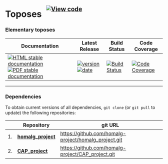<!-- BEGIN HEADER -->
# Toposes&ensp;<sup><sup>[![View code][code-img]][code-url]</sup></sup>

### Elementary toposes

| Documentation | Latest Release | Build Status | Code Coverage |
| ------------- | -------------- | ------------ | ------------- |
| [![HTML stable documentation][html-img]][html-url] [![PDF stable documentation][pdf-img]][pdf-url] | [![version][version-img]][version-url] [![date][date-img]][date-url] | [![Build Status][tests-img]][tests-url] | [![Code Coverage][codecov-img]][codecov-url] |

<!-- END HEADER -->

<!-- BEGIN FOOTER -->
---

### Dependencies

To obtain current versions of all dependencies, `git clone` (or `git pull` to update) the following repositories:

|    | Repository | git URL |
|--- | ---------- | ------- |
| 1. | [**homalg_project**](https://github.com/homalg-project/homalg_project#readme) | https://github.com/homalg-project/homalg_project.git |
| 2. | [**CAP_project**](https://github.com/homalg-project/CAP_project#readme) | https://github.com/homalg-project/CAP_project.git |

[html-img]: https://img.shields.io/badge/🔗%20HTML-stable-blue.svg
[html-url]: https://homalg-project.github.io/Toposes/doc/chap0_mj.html

[pdf-img]: https://img.shields.io/badge/🔗%20PDF-stable-blue.svg
[pdf-url]: https://homalg-project.github.io/Toposes/download_pdf.html

[version-img]: https://img.shields.io/endpoint?url=https://homalg-project.github.io/Toposes/badge_version.json&label=🔗%20version&color=yellow
[version-url]: https://homalg-project.github.io/Toposes/view_release.html

[date-img]: https://img.shields.io/endpoint?url=https://homalg-project.github.io/Toposes/badge_date.json&label=🔗%20released%20on&color=yellow
[date-url]: https://homalg-project.github.io/Toposes/view_release.html

[tests-img]: https://github.com/homalg-project/Toposes/actions/workflows/Tests.yml/badge.svg?branch=master
[tests-url]: https://github.com/homalg-project/Toposes/actions/workflows/Tests.yml?query=branch%3Amaster

[codecov-img]: https://codecov.io/gh/homalg-project/Toposes/branch/master/graph/badge.svg
[codecov-url]: https://codecov.io/gh/homalg-project/Toposes

[code-img]: https://img.shields.io/badge/-View%20code-blue?logo=github
[code-url]: https://github.com/homalg-project/Toposes#top
<!-- END FOOTER -->
